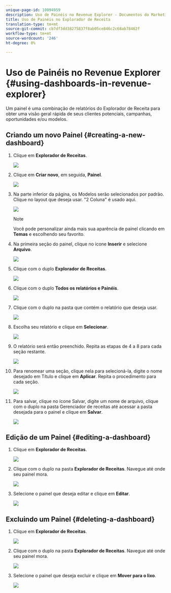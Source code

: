 ```yaml
---
unique-page-id: 10094959
description: Uso de Painéis no Revenue Explorer - Documentos do Marketing - Documentação do produto
title: Uso de Painéis no Explorador de Receita
translation-type: tm+mt
source-git-commit: cb7df3dd38275837f8ab05ce846c2c68ab78462f
workflow-type: tm+mt
source-wordcount: '246'
ht-degree: 0%

---
```



# Uso de Painéis no Revenue Explorer {#using-dashboards-in-revenue-explorer}

Um painel é uma combinação de relatórios do Explorador de Receita para obter uma visão geral rápida de seus clientes potenciais, campanhas, oportunidades e/ou modelos.

## Criando um novo Painel {#creating-a-new-dashboard}

1. Clique em **Explorador de Receitas**.

   ![](assets/one.png)

1. Clique em **Criar novo**, em seguida, **Painel**.

   ![](assets/two.png)

1. Na parte inferior da página, os Modelos serão selecionados por padrão. Clique no layout que deseja usar. &quot;2 Coluna&quot; é usado aqui.

   ![](assets/three.png)

   >[!NOTE]
   >
   >Você pode personalizar ainda mais sua aparência de painel clicando em **Temas** e escolhendo seu favorito.

1. Na primeira seção do painel, clique no ícone **Inserir** e selecione **Arquivo**.

   ![](assets/four.png)

1. Clique com o duplo **Explorador de Receitas**.

   ![](assets/five.png)

1. Clique com o duplo **Todos os relatórios e Painéis**.

   ![](assets/six.png)

1. Clique com o duplo na pasta que contém o relatório que deseja usar.

   ![](assets/seven.png)

1. Escolha seu relatório e clique em **Selecionar**.

   ![](assets/eight.png)

1. O relatório será então preenchido. Repita as etapas de 4 a 8 para cada seção restante.

   ![](assets/nine.png)

1. Para renomear uma seção, clique nela para selecioná-la, digite o nome desejado em Título e clique em **Aplicar**. Repita o procedimento para cada seção.

   ![](assets/ten.png)

1. Para salvar, clique no ícone Salvar, digite um nome de arquivo, clique com o duplo na pasta Gerenciador de receitas até acessar a pasta desejada para o painel e clique em **Salvar**.

   ![](assets/eleven.png)

## Edição de um Painel {#editing-a-dashboard}

1. Clique em **Explorador de Receitas**.

   ![](assets/one.png)

1. Clique com o duplo na pasta **Explorador de Receitas**. Navegue até onde seu painel mora.

   ![](assets/thirteen.png)

1. Selecione o painel que deseja editar e clique em **Editar**.

   ![](assets/fourteen.png)

## Excluindo um Painel {#deleting-a-dashboard}

1. Clique em **Explorador de Receitas**.

   ![](assets/one.png)

1. Clique com o duplo na pasta **Explorador de Receitas**. Navegue até onde seu painel mora.

   ![](assets/thirteen.png)

1. Selecione o painel que deseja excluir e clique em **Mover para o lixo**.

   ![](assets/fifteen.png)
